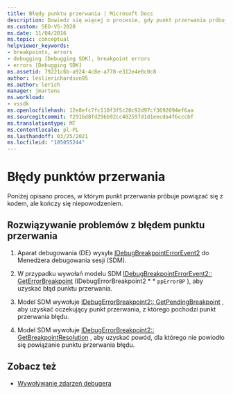 ```yaml
---
title: Błędy punktu przerwania | Microsoft Docs
description: Dowiedz się więcej o procesie, gdy punkt przerwania próbuje powiązać się z kodem, ale kończy się niepowodzeniem i sposobem rozwiązywania problemów z punktem przerwania
ms.custom: SEO-VS-2020
ms.date: 11/04/2016
ms.topic: conceptual
helpviewer_keywords:
- breakpoints, errors
- debugging [Debugging SDK], breakpoint errors
- errors [Debugging SDK]
ms.assetid: 79221c6b-a924-4c8e-a778-e312e4e0c0c8
author: leslierichardson95
ms.author: lerich
manager: jmartens
ms.workload:
- vssdk
ms.openlocfilehash: 12e8efc7fc110f3f5c20c92d97cf3692094ef6aa
ms.sourcegitcommit: f2916d8fd296b92cc402597d1d1eecda4f6cccbf
ms.translationtype: MT
ms.contentlocale: pl-PL
ms.lasthandoff: 03/25/2021
ms.locfileid: "105055244"
---
```

# <a name="breakpoint-errors"></a>Błędy punktów przerwania
Poniżej opisano proces, w którym punkt przerwania próbuje powiązać się z kodem, ale kończy się niepowodzeniem.

## <a name="troubleshoot-a-breakpoint-error"></a>Rozwiązywanie problemów z błędem punktu przerwania

1. Aparat debugowania (DE) wysyła [IDebugBreakpointErrorEvent2](../../extensibility/debugger/reference/idebugbreakpointerrorevent2.md) do Menedżera debugowania sesji (SDM).

2. W przypadku wywołań modelu SDM [IDebugBreakpointErrorEvent2:: GetErrorBreakpoint](../../extensibility/debugger/reference/idebugbreakpointerrorevent2-geterrorbreakpoint.md) (IDebugErrorBreakpoint2 * * `ppErrorBP` ), aby uzyskać błąd punktu przerwania.

3. Model SDM wywołuje [IDebugErrorBreakpoint2:: GetPendingBreakpoint](../../extensibility/debugger/reference/idebugerrorbreakpoint2-getpendingbreakpoint.md) , aby uzyskać oczekujący punkt przerwania, z którego pochodzi punkt przerwania błędu.

4. Model SDM wywołuje [IDebugErrorBreakpoint2:: GetBreakpointResolution](../../extensibility/debugger/reference/idebugerrorbreakpoint2-getbreakpointresolution.md) , aby uzyskać powód, dla którego nie powiodło się powiązanie punktu przerwania błędu.

## <a name="see-also"></a>Zobacz też
- [Wywoływanie zdarzeń debugera](../../extensibility/debugger/calling-debugger-events.md)
